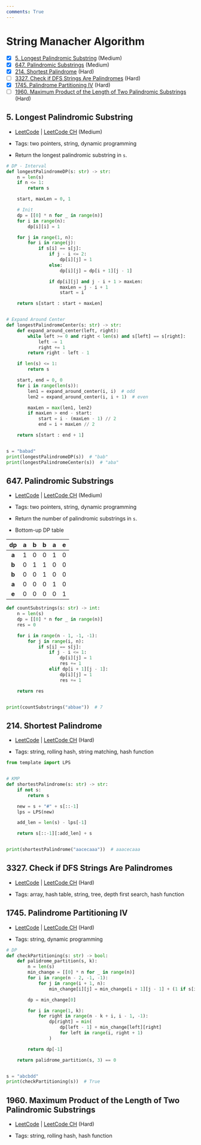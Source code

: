 ```yaml
---
comments: True
---
```


# String Manacher Algorithm

- [x] [5. Longest Palindromic Substring](https://leetcode.cn/problems/longest-palindromic-substring/) (Medium)
- [x] [647. Palindromic Substrings](https://leetcode.cn/problems/palindromic-substrings/) (Medium)
- [x] [214. Shortest Palindrome](https://leetcode.cn/problems/shortest-palindrome/) (Hard)
- [ ] [3327. Check if DFS Strings Are Palindromes](https://leetcode.cn/problems/check-if-dfs-strings-are-palindromes/) (Hard)
- [x] [1745. Palindrome Partitioning IV](https://leetcode.cn/problems/palindrome-partitioning-iv/) (Hard)
- [ ] [1960. Maximum Product of the Length of Two Palindromic Substrings](https://leetcode.cn/problems/maximum-product-of-the-length-of-two-palindromic-substrings/) (Hard)

## 5. Longest Palindromic Substring

-   [LeetCode](https://leetcode.com/problems/longest-palindromic-substring/) | [LeetCode CH](https://leetcode.cn/problems/longest-palindromic-substring/) (Medium)

-   Tags: two pointers, string, dynamic programming
-   Return the longest palindromic substring in `s`.

```python title="5. Longest Palindromic Substring - Python Solution"
# DP - Interval
def longestPalindromeDP(s: str) -> str:
    n = len(s)
    if n <= 1:
        return s

    start, maxLen = 0, 1

    # Init
    dp = [[0] * n for _ in range(n)]
    for i in range(n):
        dp[i][i] = 1

    for j in range(1, n):
        for i in range(j):
            if s[i] == s[j]:
                if j - i <= 2:
                    dp[i][j] = 1
                else:
                    dp[i][j] = dp[i + 1][j - 1]

                if dp[i][j] and j - i + 1 > maxLen:
                    maxLen = j - i + 1
                    start = i

    return s[start : start + maxLen]


# Expand Around Center
def longestPalindromeCenter(s: str) -> str:
    def expand_around_center(left, right):
        while left >= 0 and right < len(s) and s[left] == s[right]:
            left -= 1
            right += 1
        return right - left - 1

    if len(s) <= 1:
        return s

    start, end = 0, 0
    for i in range(len(s)):
        len1 = expand_around_center(i, i)  # odd
        len2 = expand_around_center(i, i + 1)  # even

        maxLen = max(len1, len2)
        if maxLen > end - start:
            start = i - (maxLen - 1) // 2
            end = i + maxLen // 2

    return s[start : end + 1]


s = "babad"
print(longestPalindromeDP(s))  # "bab"
print(longestPalindromeCenter(s))  # "aba"

```

## 647. Palindromic Substrings

-   [LeetCode](https://leetcode.com/problems/palindromic-substrings/) | [LeetCode CH](https://leetcode.cn/problems/palindromic-substrings/) (Medium)

-   Tags: two pointers, string, dynamic programming
-   Return the number of palindromic substrings in `s`.
-   Bottom-up DP table

|  dp   |  a  |  b  |  b  |  a  |  e  |
| :---: | :-: | :-: | :-: | :-: | :-: |
| **a** |  1  |  0  |  0  |  1  |  0  |
| **b** |  0  |  1  |  1  |  0  |  0  |
| **b** |  0  |  0  |  1  |  0  |  0  |
| **a** |  0  |  0  |  0  |  1  |  0  |
| **e** |  0  |  0  |  0  |  0  |  1  |

```python title="647. Palindromic Substrings - Python Solution"
def countSubstrings(s: str) -> int:
    n = len(s)
    dp = [[0] * n for _ in range(n)]
    res = 0

    for i in range(n - 1, -1, -1):
        for j in range(i, n):
            if s[i] == s[j]:
                if j - i <= 1:
                    dp[i][j] = 1
                    res += 1
                elif dp[i + 1][j - 1]:
                    dp[i][j] = 1
                    res += 1

    return res


print(countSubstrings("abbae"))  # 7

```

## 214. Shortest Palindrome

-   [LeetCode](https://leetcode.com/problems/shortest-palindrome/) | [LeetCode CH](https://leetcode.cn/problems/shortest-palindrome/) (Hard)

-   Tags: string, rolling hash, string matching, hash function

```python title="214. Shortest Palindrome - Python Solution"
from template import LPS


# KMP
def shortestPalindrome(s: str) -> str:
    if not s:
        return s

    new = s + "#" + s[::-1]
    lps = LPS(new)

    add_len = len(s) - lps[-1]

    return s[::-1][:add_len] + s


print(shortestPalindrome("aacecaaa"))  # aaacecaaa

```

## 3327. Check if DFS Strings Are Palindromes

-   [LeetCode](https://leetcode.com/problems/check-if-dfs-strings-are-palindromes/) | [LeetCode CH](https://leetcode.cn/problems/check-if-dfs-strings-are-palindromes/) (Hard)

-   Tags: array, hash table, string, tree, depth first search, hash function

## 1745. Palindrome Partitioning IV

-   [LeetCode](https://leetcode.com/problems/palindrome-partitioning-iv/) | [LeetCode CH](https://leetcode.cn/problems/palindrome-partitioning-iv/) (Hard)

-   Tags: string, dynamic programming

```python title="1745. Palindrome Partitioning IV - Python Solution"
# DP
def checkPartitioning(s: str) -> bool:
    def palidrome_partition(s, k):
        n = len(s)
        min_change = [[0] * n for _ in range(n)]
        for i in range(n - 2, -1, -1):
            for j in range(i + 1, n):
                min_change[i][j] = min_change[i + 1][j - 1] + (1 if s[i] != s[j] else 0)

        dp = min_change[0]

        for i in range(1, k):
            for right in range(n - k + i, i - 1, -1):
                dp[right] = min(
                    dp[left - 1] + min_change[left][right]
                    for left in range(i, right + 1)
                )

        return dp[-1]

    return palidrome_partition(s, 3) == 0


s = "abcbdd"
print(checkPartitioning(s))  # True

```

## 1960. Maximum Product of the Length of Two Palindromic Substrings

-   [LeetCode](https://leetcode.com/problems/maximum-product-of-the-length-of-two-palindromic-substrings/) | [LeetCode CH](https://leetcode.cn/problems/maximum-product-of-the-length-of-two-palindromic-substrings/) (Hard)

-   Tags: string, rolling hash, hash function
